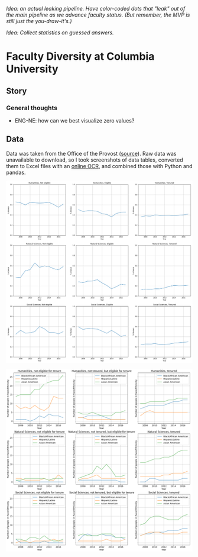 _Idea: an actual leaking pipeline. Have color-coded dots that "leak" out of the main pipeline as we advance faculty status. (But remember, the MVP is still just the you-draw-it's.)_

_Idea: Collect statistics on guessed answers._

# Faculty Diversity at Columbia University

## Story

### General thoughts
- ENG-NE: how can we best visualize zero values?

## Data

Data was taken from the Office of the Provost ([source](https://provost.columbia.edu/content/faculty-diversity)). Raw data was unavailable to download, so I took screenshots of data tables, converted them to Excel files with an [online OCR](https://www.onlineocr.net/), and combined those with Python and pandas.

![steps](./img/steps.png)

![race-ethnicity](./img/race-ethnicity.png)


